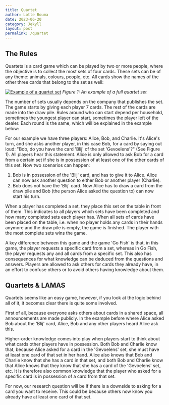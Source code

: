 ```yaml
---
title: Quartet 
author: Lotte Bouma
date: 2023-06-20
category: Jekyll
layout: post
permalink: /quartet
---
```

## The Rules
Quartets is a card game which can be played by two or more people, where the objective is to collect the most sets of four cards. These sets can be of any theme: animals, colours, people, etc. All cards show the names of the other three cards that belong to the set as well:


<!-- ![Example of a quartet set](https://www.semmie.net//Files/7/113000/113715/ProductPhotos/1920x1080/360305641.jpg) -->
[![Example of a quartet set](/assets/images/kwartet1.jpg)](https://www.semmie.net//Files/7/113000/113715/ProductPhotos/1920x1080/360305641.jpg)
*Figure 1: An example of a full quartet set*

The number of sets usually depends on the company that publishes the set. The game starts by giving each player 7 cards. The rest of the cards are made into the draw pile. Rules around who can start depend per household, sometimes the youngest player can start, sometimes the player left of the dealer. Each round is the same, which will be explained in the example below:

For our example we have three players: Alice, Bob, and Charlie.
It's Alice's turn, and she asks another player, in this case Bob, for a card by saying out loud: "Bob, do you have the card 'Blij' of the set 'Gevoelens'?" (See Figure 1). All players hear this statement. Alice is only allowed to ask Bob for a card from a certain set if she is in possession of at least one of the other cards of this set. Now two scenarios can happen:

1. Bob is in possession of the 'Blij' card, and has to give it to Alice. Alice can now ask another question to either Bob or another player (Charlie).
2. Bob does not have the 'Blij' card. Now Alice has to draw a card from the draw pile and Bob (the person Alice asked the question to) can now start his turn.

When a player has completed a set, they place this set on the table in front of them. This indicates to all players which sets have been completed and how many completed sets each player has. When all sets of cards have been placed on the table, i.e. when no player holds any cards in their hands anymore and the draw pile is empty, the game is finished. The player with the most complete sets wins the game.

A key difference between this game and the game 'Go Fish' is that, in this game, the player requests a specific card from a set, whereas in Go Fish, the player requests any and all cards from a specific set. This also has consequences for what knowledge can be deduced from the questions and answers. Players are allowed to ask others for cards they already have, in an effort to confuse others or to avoid others having knowledge about them.

## Quartets & LAMAS
Quartets seems like an easy game, however, if you look at the logic behind all of it, it becomes clear there is quite some involved. 

First of all, because everyone asks others about cards in a shared space, all announcements are made publicly. In the example before where Alice asked Bob about the 'Blij' card, Alice, Bob and any other players heard Alice ask this. 

Higher-order knowledge comes into play when players start to think about what cards other players have in possession. Both Bob and Charlie know that, because Alice asked for a card in the 'Gevoelens' set, she must have at least one card of that set in her hand. Alice also knows that Bob and Charlie know that she has a card in that set, and both Bob and Charlie know that Alice knows that they know that she has a card of the 'Gevoelens' set, etc.
It is therefore also common knowledge that the player who asked for a specific card is in possession of a card from that set. 

For now, our research question will be if there is a downside to asking for a card you want to receive. This could be because others now know you already have at least one card of that set. 
